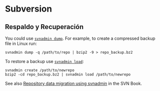 # Subversion

## Respaldo y Recuperación

You could use [`svnadmin dump`](http://svnbook.red-bean.com/nightly/en/svn.ref.svnadmin.c.dump.html). For example, to create a compressed backup file in Linux run:

```
svnadmin dump -q /path/to/repo | bzip2 -9 > repo_backup.bz2

```

To restore a backup use [`svnadmin load`](http://svnbook.red-bean.com/nightly/en/svn.ref.svnadmin.c.load.html):

```
svnadmin create /path/to/newrepo
bzip2 -cd repo_backup.bz2 | svnadmin load /path/to/newrepo

```

See also [Repository data migration using svnadmin](http://svnbook.red-bean.com/nightly/en/svn.reposadmin.maint.html#svn.reposadmin.maint.migrate.svnadmin) in the SVN Book.